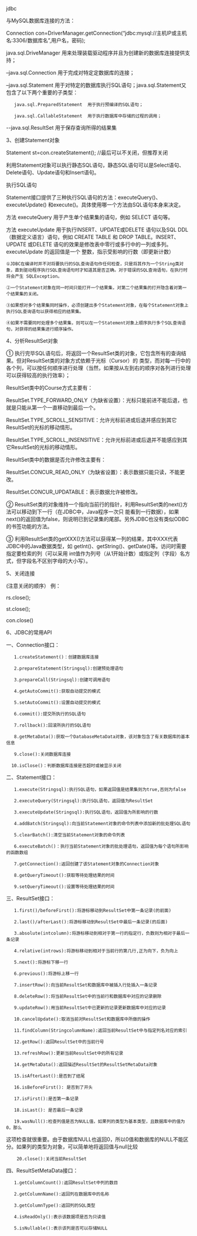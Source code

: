 jdbc

与MySQL数据库连接的方法：

Connection con=DriverManager.getConnection(“jdbc:mysql://主机IP或主机名:3306/数据库名”,用户名，密码);

java.sql.DriveManager  用来处理装载驱动程序并且为创建新的数据库连接提供支持；

–java.sql.Connection  用于完成对特定定数据库的连接；

–java.sql.Statement  用于对特定的数据库执行SQL语句；java.sql.Statement又包含了以下两个重要的子类型：

       java.sql.PreparedStatement  用于执行预编译的SQL语句；

       java.sql.CallableStatement  用于执行数据库中存储的过程的调用；

--java.sql.ResultSet  用于保存查询所得的结果集

3、创建Statement对象

Statement  st=con.createStatement();  //最后可以不关闭，但推荐关闭

利用Statement对象可以执行静态SQL语句，静态SQL语句可以是Select语句、Delete语句、Update语句和Insert语句。

执行SQL语句

Statement接口提供了三种执行SQL语句的方法：executeQuery()、executeUpdate() 和execute()。具体使用哪一个方法由SQL语句本身来决定。

方法 executeQuery 用于产生单个结果集的语句，例如 SELECT 语句等。

方法 executeUpdate 用于执行INSERT、UPDATE或DELETE 语句以及SQL DDL（数据定义语言）语句，例如 CREATE TABLE 和 DROP TABLE。INSERT、UPDATE 或DELETE 语句的效果是修改表中零行或多行中的一列或多列。executeUpdate 的返回值是一个 整数，指示受影响的行数（即更新计数）

    ①JDBC在编译时并不对将要执行的SQL查询语句作任何检查，只是将其作为一个String类对象，直到驱动程序执行SQL查询语句时才知道其是否正确。对于错误的SQL查询语句，在执行时将会产生 SQLException。

    ②一个Statement对象在同一时间只能打开一个结果集，对第二个结果集的打开隐含着对第一个结果集的关闭。

    ③如果想对多个结果集同时操作，必须创建出多个Statement对象，在每个Statement对象上执行SQL查询语句以获得相应的结果集。

    ④如果不需要同时处理多个结果集，则可以在一个Statement对象上顺序执行多个SQL查询语句，对获得的结果集进行顺序操作。

4、分析ResultSet对象

① 执行完毕SQL语句后，将返回一个ResultSet类的对象，它包含所有的查询结果。但对ResultSet类的对象方式依赖于光标（Cursor）的 类型，而对每一行中的各个列，可以按任何顺序进行处理（当然，如果按从左到右的顺序对各列进行处理可以获得较高的执行效率）；

ResultSet类中的Course方式主要有：

ResultSet.TYPE_FORWARD_ONLY（为缺省设置）：光标只能前进不能后退，也就是只能从第一个一直移动到最后一个。

ResultSet.TYPE_SCROLL_SENSITIVE：允许光标前进或后退并感应到其它ResultSet的光标的移动情形。

ResultSet.TYPE_SCROLL_INSENSITIVE：允许光标前进或后退并不能感应到其它ResultSet的光标的移动情形。

ResultSet类中的数据是否允许修改主要有：

ResultSet.CONCUR_READ_ONLY（为缺省设置）：表示数据只能只读，不能更改。

ResultSet.CONCUR_UPDATABLE：表示数据允许被修改。

② ResultSet类的对象维持一个指向当前行的指针，利用ResultSet类的next()方法可以移动到下一行（在JDBC中，Java程序一次只 能看到一行数据），如果next()的返回值为false，则说明已到记录集的尾部。另外JDBC也没有类似ODBC 的书签功能的方法。

③ 利用ResultSet类的getXXX()方法可以获得某一列的结果，其中XXX代表JDBC中的Java数据类型，如 getInt()、getString()、getDate()等。访问时需要指定要检索的列（可以采用 int值作为列号（从1开始计数）或指定列（字段）名方式，但字段名不区别字母的大小写）。

5、关闭连接

(注意关闭的顺序） 例：

rs.close();

st.close();

con.close()


6、JDBC的常用API

一、Connection接口：

       1.createStatement()：创建数据库连接

       2.prepareStatement(Stringsql):创建预处理语句

       3.prepareCall(Stringsql):创建可调用语句

       4.getAutoCommit():获取自动提交的模式

       5.setAutoCommit():设置自动提交的模式

       6.commit():提交所执行的SQL语句

       7.rollback():回滚所执行的SQL语句

       8.getMetaData():获取一个DatabaseMetaData对象，该对象包含了有关数据库的基本信息

       9.close():关闭数据库连接

      10.isClose()：判断数据库连接是否超时或被显示关闭

二、Statement接口：

       1.execute(Stringsql):执行SQL语句，如果返回值是结果集则为true,否则为false

       2.executeQuery(Stringsql):执行SQL语句，返回值为ResultSet

       3.executeUpdate(Stringsql):执行SQL语句，返回值为所影响的行数

       4.addBatch(Stringsql):向当前Statement对象的命令列表中添加新的批处理SQL语句

       5.clearBatch():清空当前Statement对象的命令列表

       6.executeBatch()：执行当前Statement对象的批处理语句，返回值为每个语句所影响的函数数组

       7.getConnection():返回创建了该Statement对象的Connection对象

       8.getQueryTimeout():获取等待处理结果的时间

       9.setQueryTimeout():设置等待处理结果的时间

三、ResultSet接口：

       1.first()/beforeFirst():将游标移动到ResultSet中第一条记录(的前面)

       2.last()/afterLast():将游标移动到ResultSet中最后一条记录(的后面)

       3.absolute(intcolumn):将游标移动到相对于第一行的指定行，负数则为相对于最后一条记录

       4.relative(introws):将游标移动到相对于当前行的第几行,正为向下，负为向上

       5.next():将游标下移一行

       6.previous():将游标上移一行

       7.insertRow():向当前ResultSet和数据库中被插入行处插入一条记录

       8.deleteRow():将当前ResultSet中的当前行和数据库中对应的记录删除

       9.updateRow():用当前ResultSet中已更新的记录更新数据库中对应的记录

       10.cancelUpdate():取消当前对ResultSet和数据库中所做的操作

       11.findColumn(StringcolumnName):返回当前ResultSet中与指定列名对应的索引

       12.getRow():返回ResultSet中的当前行号

       13.refreshRow():更新当前ResultSet中的所有记录

       14.getMetaData():返回描述ResultSet的ResultSetMetaData对象

       15.isAfterLast():是否到了结尾

       16.isBeforeFirst(): 是否到了开头

       17.isFirst():是否第一条记录

       18.isLast(): 是否最后一条记录

       19.wasNull():检查列值是否为NULL值，如果列的类型为基本类型，且数据库中的值为0，那么

这项检查就很重要。由于数据库NULL也返回0，所以0值和数据库的NULL不能区分。如果列的类型为对象，可以简单地将返回值与null比较

        20.close():关闭当前ResultSet

四、ResultSetMetaData接口：

       1.getColumnCount():返回ResultSet中列的数目

       2.getColumnName():返回列在数据库中的名称

       3.getColumnType():返回列的SQL类型

       4.isReadOnly():表示该数据项是否为只读值

       5.isNullable():表示该列是否可以存储NULL






